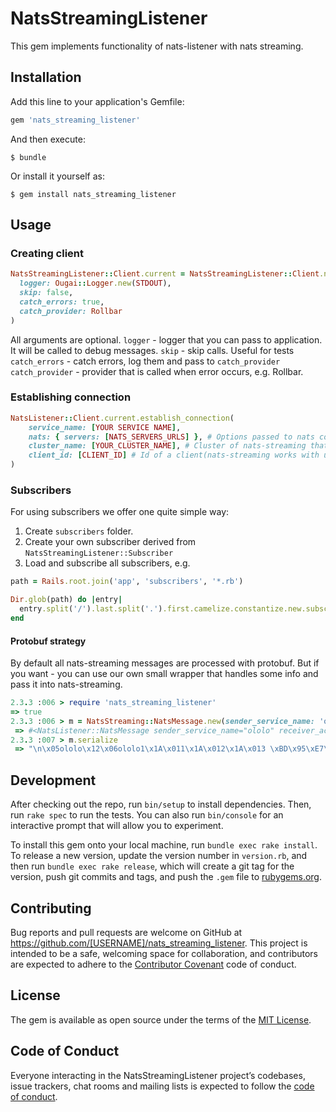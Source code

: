 # NatsStreamingListener

This gem implements functionality of nats-listener with nats streaming.
## Installation

Add this line to your application's Gemfile:

```ruby
gem 'nats_streaming_listener'
```

And then execute:

    $ bundle

Or install it yourself as:

    $ gem install nats_streaming_listener

## Usage

### Creating client
```ruby
NatsStreamingListener::Client.current = NatsStreamingListener::Client.new(
  logger: Ougai::Logger.new(STDOUT),
  skip: false,
  catch_errors: true,
  catch_provider: Rollbar
)
```
All arguments are optional.
`logger` - logger that you can pass to application. It will be called to debug messages.
`skip` - skip calls. Useful for tests
`catch_errors` - catch errors, log them and pass to `catch_provider`
`catch_provider` - provider that is called when error occurs, e.g. Rollbar.

### Establishing connection
```ruby
NatsListener::Client.current.establish_connection(
    service_name: [YOUR SERVICE NAME], 
    nats: { servers: [NATS_SERVERS_URLS] }, # Options passed to nats connector
    cluster_name: [YOUR_CLUSTER_NAME], # Cluster of nats-streaming that you're connecting to
    client_id: [CLIENT_ID] # Id of a client(nats-streaming works with unique client_id)
)
```
### Subscribers

For using subscribers we offer one quite simple way:
1. Create `subscribers` folder.
2. Create your own subscriber derived from `NatsStreamingListener::Subscriber` 
3. Load and subscribe all subscribers, e.g.
```ruby
path = Rails.root.join('app', 'subscribers', '*.rb')

Dir.glob(path) do |entry|
  entry.split('/').last.split('.').first.camelize.constantize.new.subscribe
end
```

#### Protobuf strategy
By default all nats-streaming messages are processed with protobuf. But if you want - you can use our own small wrapper that handles some info and pass it into nats-streaming.
```ruby
2.3.3 :006 > require 'nats_streaming_listener'
=> true
2.3.3 :006 > m = NatsStreaming::NatsMessage.new(sender_service_name: 'ololo', receiver_action_name: 'ololo1', receiver_action_parameters:[1,2,3].map(&:to_s), message_timestamp: Time.now.utc.to_i, transaction_id: 'unique')
 => #<NatsListener::NatsMessage sender_service_name="ololo" receiver_action_name="ololo1" receiver_action_parameters=["1", "2", "3"] message_timestamp=1538902717 transaction_id="unique"> 
2.3.3 :007 > m.serialize
 => "\n\x05ololo\x12\x06ololo1\x1A\x011\x1A\x012\x1A\x013 \xBD\x95\xE7\xDD\x05*\x06unique" 
```


## Development

After checking out the repo, run `bin/setup` to install dependencies. Then, run `rake spec` to run the tests. You can also run `bin/console` for an interactive prompt that will allow you to experiment.

To install this gem onto your local machine, run `bundle exec rake install`. To release a new version, update the version number in `version.rb`, and then run `bundle exec rake release`, which will create a git tag for the version, push git commits and tags, and push the `.gem` file to [rubygems.org](https://rubygems.org).

## Contributing

Bug reports and pull requests are welcome on GitHub at https://github.com/[USERNAME]/nats_streaming_listener. This project is intended to be a safe, welcoming space for collaboration, and contributors are expected to adhere to the [Contributor Covenant](http://contributor-covenant.org) code of conduct.

## License

The gem is available as open source under the terms of the [MIT License](https://opensource.org/licenses/MIT).

## Code of Conduct

Everyone interacting in the NatsStreamingListener project’s codebases, issue trackers, chat rooms and mailing lists is expected to follow the [code of conduct](https://github.com/[USERNAME]/nats_streaming_listener/blob/master/CODE_OF_CONDUCT.md).
